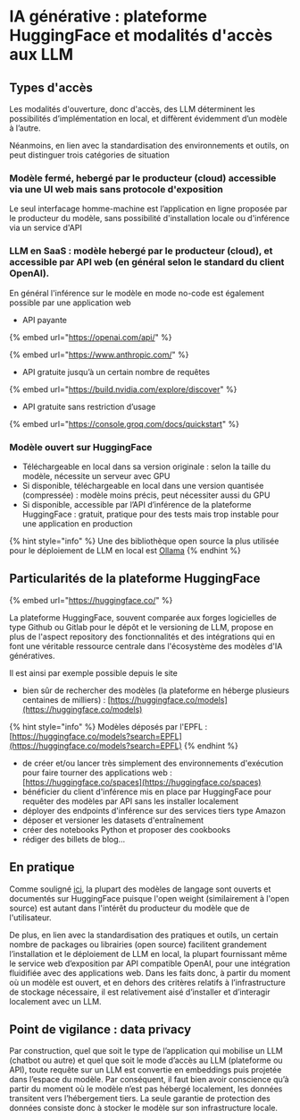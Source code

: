 # IA générative : plateforme HuggingFace et modalités d'accès aux LLM

## Types d'accès

Les modalités d'ouverture, donc d'accès, des LLM déterminent les possibilités d’implémentation en local, et diffèrent évidemment d’un modèle à l’autre.

Néanmoins, en lien avec la standardisation des environnements et outils, on peut distinguer trois catégories de situation&#x20;

### Modèle fermé, hebergé par le producteur (cloud) accessible via une UI web mais sans protocole d'exposition

Le seul interfacage homme-machine est l’application en ligne proposée par le producteur du modèle, sans possibilité d'installation locale ou d'inférence via un service d'API

### LLM en SaaS : modèle hebergé par le producteur (cloud), et accessible par API web (en général selon le standard du client OpenAI).

En général l'inférence sur le modèle en mode no-code est également possible par une application web

* API payante

{% embed url="https://openai.com/api/" %}

{% embed url="https://www.anthropic.com/" %}

* API gratuite jusqu’à un certain nombre de requêtes

{% embed url="https://build.nvidia.com/explore/discover" %}

* API gratuite sans restriction d’usage

{% embed url="https://console.groq.com/docs/quickstart" %}

### Modèle ouvert sur HuggingFace

* Téléchargeable en local dans sa version originale : selon la taille du modèle, nécessite un serveur avec GPU
* Si disponible, téléchargeable en local dans une version quantisée  (compressée) : modèle moins précis, peut nécessiter aussi du GPU
* Si disponible, accessible par l’API d’inférence de la plateforme HuggingFace : gratuit, pratique pour des tests mais trop instable pour une application en production

{% hint style="info" %}
Une des bibliothèque open source la plus utilisée pour le déploiement de LLM en local est [Ollama](https://ollama.com/)
{% endhint %}

## Particularités de la plateforme HuggingFace

{% embed url="https://huggingface.co/" %}

La plateforme HuggingFace, souvent comparée aux forges logicielles de type Github ou Gitlab pour le dépôt et le versioning de LLM, propose en plus de l'aspect repository des fonctionnalités et des intégrations qui en font une véritable ressource centrale dans l'écosystème des modèles d'IA génératives.&#x20;

Il est ainsi par exemple possible depuis le site&#x20;

* bien sûr de rechercher des modèles (la plateforme en héberge plusieurs centaines de milliers) : [https://huggingface.co/models](https://huggingface.co/models)

{% hint style="info" %}
Modèles déposés par l'EPFL : [https://huggingface.co/models?search=EPFL](https://huggingface.co/models?search=EPFL)
{% endhint %}

* de créer et/ou lancer très simplement des environnements d'exécution pour faire tourner des applications web : [https://huggingface.co/spaces](https://huggingface.co/spaces)
* bénéficier du client d'inférence mis en place par HuggingFace pour requêter des modèles par API sans les installer localement
* déployer des endpoints d'inférence sur des services tiers type Amazon
* déposer et versioner les datasets d'entraînement
* créer des notebooks Python et proposer des cookbooks
* rédiger des billets de blog...

## En pratique

Comme souligné [ici](ia-generative-domaines-dapplications.md), la plupart des modèles de langage sont ouverts et documentés sur HuggingFace puisque l'open weight (similairement à l'open source) est autant dans l'intérêt du producteur du modèle que de l'utilisateur.

De plus, en lien avec la standardisation des pratiques et outils, un certain nombre de packages ou librairies (open source) facilitent grandement l’installation et le déploiement de LLM en local, la plupart fournissant même le service web d’exposition par API compatible OpenAI, pour une intégration fluidifiée avec des applications web. Dans les faits donc, à partir du moment où un modèle est ouvert, et en dehors des critères relatifs à l’infrastructure de stockage nécessaire, il est relativement aisé d’installer et d’interagir localement avec un LLM.

## Point de vigilance : data privacy

Par construction, quel que soit le type de l’application qui mobilise un LLM (chatbot ou autre) et quel que soit le mode d’accès au LLM (plateforme ou API), toute requête sur un LLM est convertie en embeddings puis projetée dans l’espace du modèle. Par conséquent, il faut bien avoir conscience qu’à partir du moment où le modèle n’est pas hébergé localement, les données transitent vers l’hébergement tiers. La seule garantie de protection des données consiste donc à stocker le modèle sur son infrastructure locale.
